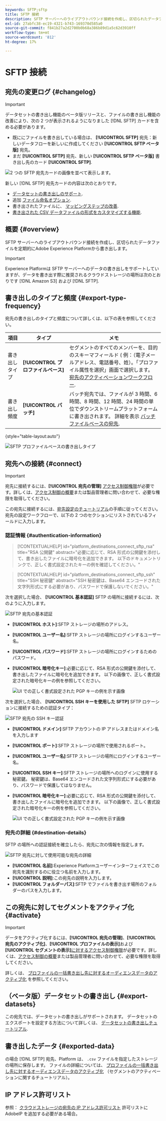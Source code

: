 ```yaml
---
keywords: SFTP;sftp
title: SFTP 接続
description: SFTP サーバーへのライブアウトバウンド接続を作成し、区切られたデータファイルを定期的にAdobe Experience Platformから書き出します。
exl-id: 27abfc38-ec19-4321-b743-169370d585a0
source-git-commit: f841b27a2d2700b0b68a386b89d1a5c62d3910ff
workflow-type: tm+mt
source-wordcount: '812'
ht-degree: 17%

---
```


# SFTP 接続

## 宛先の変更ログ {#changelog}

>[!IMPORTANT]
>
>データセットの書き出し機能のベータ版リリースと、ファイルの書き出し機能の改善により、次の 2 つが表示されるようになりました [!DNL SFTP] カードを含める必要があります。
>* 既ににファイルを書き出している場合は、 **[!UICONTROL SFTP]** 宛先：新しいデータフローを新しいに作成してください **[!UICONTROL SFTP ベータ版]** 宛先。
>* まだ **[!UICONTROL SFTP]** 宛先、新しい **[!UICONTROL SFTP ベータ版]** 書き出し先のカード **[!UICONTROL SFTP]**.


![2 つの SFTP 宛先カードの画像を並べて表示します。](/help/destinations/assets/catalog/cloud-storage/sftp/two-sftp-destination-cards.png)

新しい [!DNL SFTP] 宛先カードの内容は次のとおりです。

* [データセットの書き出しのサポート](/help/destinations/ui/export-datasets.md).
* 追加 [ファイル命名オプション](/help/destinations/ui/activate-batch-profile-destinations.md#scheduling).
* 書き出されたファイルに、 [マッピングステップの改善](/help/destinations/ui/activate-batch-profile-destinations.md#mapping).
* [書き出された CSV データファイルの形式をカスタマイズする機能](/help/destinations/ui/batch-destinations-file-formatting-options.md).

## 概要 {#overview}

SFTP サーバーへのライブアウトバウンド接続を作成し、区切られたデータファイルを定期的にAdobe Experience Platformから書き出します。

>[!IMPORTANT]
>
> Experience Platformは SFTP サーバーへのデータの書き出しをサポートしていますが、データを書き出す際に推奨されるクラウドストレージの場所は次のとおりです [!DNL Amazon S3] および [!DNL SFTP].

## 書き出しのタイプと頻度 {#export-type-frequency}

宛先の書き出しのタイプと頻度について詳しくは、以下の表を参照してください。

| 項目 | タイプ | メモ |
---------|----------|---------|
| 書き出しタイプ | **[!UICONTROL プロファイルベース]** | セグメントのすべてのメンバーを、目的のスキーマフィールド ( 例：（電子メールアドレス、電話番号、姓）。「プロファイル属性を選択」画面で選択します。 [宛先のアクティベーションワークフロー](../../ui/activate-batch-profile-destinations.md#select-attributes). |
| 書き出し頻度 | **[!UICONTROL バッチ]** | バッチ宛先では、ファイルが 3 時間、6 時間、8 時間、12 時間、24 時間の単位でダウンストリームプラットフォームに書き出されます。 詳細を表示 [バッチファイルベースの宛先](/help/destinations/destination-types.md#file-based). |

{style=&quot;table-layout:auto&quot;}

![SFTP プロファイルベースの書き出しタイプ](../../assets/catalog/cloud-storage/sftp/catalog.png)

## 宛先への接続 {#connect}

>[!IMPORTANT]
> 
>宛先に接続するには、**[!UICONTROL 宛先の管理]** [アクセス制御権限](/help/access-control/home.md#permissions)が必要です。詳しくは、[アクセス制御の概要](/help/access-control/ui/overview.md)または製品管理者に問い合わせて、必要な権限を取得してください。

この宛先に接続するには、[宛先設定のチュートリアル](../../ui/connect-destination.md)の手順に従ってください。宛先の設定ワークフローで、以下の 2 つのセクションにリストされているフィールドに入力します。

### 認証情報 {#authentication-information}

>[!CONTEXTUALHELP]
>id="platform_destinations_connect_sftp_rsa"
>title="RSA 公開鍵"
>abstract="必要に応じて、RSA 形式の公開鍵を添付して、書き出したファイルに暗号化を追加できます。 以下のドキュメントリンクで、正しく書式設定されたキーの例を確認してください。"

>[!CONTEXTUALHELP]
>id="platform_destinations_connect_sftp_ssh"
>title="SSH 秘密鍵"
>abstract="SSH 秘密鍵は、Base64 エンコードされた文字列形式にする必要があり、パスワードで保護しないでください。"

次を選択した場合、 **[!UICONTROL 基本認証]** SFTP の場所に接続するには、次のように入力します。

![SFTP 宛先の基本認証](../../assets/catalog/cloud-storage/sftp/stfp-basic-authentication.png)

* **[!UICONTROL ホスト]**:SFTP ストレージの場所のアドレス。
* **[!UICONTROL ユーザー名]**:SFTP ストレージの場所にログインするユーザー名。
* **[!UICONTROL パスワード]**:SFTP ストレージの場所にログインするためのパスワード。
* **[!UICONTROL 暗号化キー]**:必要に応じて、RSA 形式の公開鍵を添付して、書き出したファイルに暗号化を追加できます。 以下の画像で、正しく書式設定された暗号化キーの例を参照してください。

   ![UI での正しく書式設定された PGP キーの例を示す画像](../../assets/catalog/cloud-storage/sftp/pgp-key.png)


次を選択した場合、 **[!UICONTROL SSH キーを使用した SFTP]** SFTP ロケーションに接続するための認証タイプ：

![SFTP 宛先の SSH キー認証](../../assets/catalog/cloud-storage/sftp/sftp-ssh-key-authentication.png)

* **[!UICONTROL ドメイン]**:SFTP アカウントの IP アドレスまたはドメイン名を入力します
* **[!UICONTROL ポート]**:SFTP ストレージの場所で使用されるポート。
* **[!UICONTROL ユーザー名]**:SFTP ストレージの場所にログインするユーザー名。
* **[!UICONTROL SSH キー]**:SFTP ストレージの場所へのログインに使用する秘密鍵。 秘密鍵は、Base64 エンコードされた文字列形式にする必要があり、パスワードで保護してはなりません。
* **[!UICONTROL 暗号化キー]**:必要に応じて、RSA 形式の公開鍵を添付して、書き出したファイルに暗号化を追加できます。 以下の画像で、正しく書式設定された暗号化キーの例を参照してください。

   ![UI での正しく書式設定された PGP キーの例を示す画像](../../assets/catalog/cloud-storage/sftp/pgp-key.png)

### 宛先の詳細 {#destination-details}

SFTP の場所への認証接続を確立したら、宛先に次の情報を指定します。

![SFTP 宛先に対して使用可能な宛先の詳細](../../assets/catalog/cloud-storage/sftp/sftp-destination-details.png)

* **[!UICONTROL 名前]**:Experience Platformユーザーインターフェイスでこの宛先を識別するのに役立つ名前を入力します。
* **[!UICONTROL 説明]**:この宛先の説明を入力します。
* **[!UICONTROL フォルダーパス]**:SFTP でファイルを書き出す場所のフォルダーのパスを入力します。

## この宛先に対してセグメントをアクティブ化 {#activate}

>[!IMPORTANT]
> 
>データをアクティブ化するには、**[!UICONTROL 宛先の管理]**、**[!UICONTROL 宛先のアクティブ化]**、**[!UICONTROL プロファイルの表示]**&#x200B;および&#x200B;**[!UICONTROL セグメントの表示]**[に対するアクセス制御権限](/help/access-control/home.md#permissions)が必要です。詳しくは、[アクセス制御の概要](/help/access-control/ui/overview.md)または製品管理者に問い合わせて、必要な権限を取得してください。

詳しくは、 [プロファイルの一括書き出し先に対するオーディエンスデータのアクティブ化](../../ui/activate-batch-profile-destinations.md) を参照してください。

## （ベータ版）データセットの書き出し {#export-datasets}

この宛先では、データセットの書き出しがサポートされます。 データセットのエクスポートを設定する方法について詳しくは、 [データセットの書き出しチュートリアル](/help/destinations/ui/export-datasets.md).

## 書き出したデータ {#exported-data}

の場合 [!DNL SFTP] 宛先、Platform は、 `.csv` ファイルを指定したストレージの場所に保存します。 ファイルの詳細については、 [プロファイルの一括書き出し先に対するオーディエンスデータのアクティブ化](../../ui/activate-batch-profile-destinations.md) （セグメントのアクティベーションに関するチュートリアル）。

## IP アドレス許可リスト

参照： [クラウドストレージの宛先の IP アドレス許可リスト](ip-address-allow-list.md) 許可リストにAdobeIP を追加する必要がある場合。
